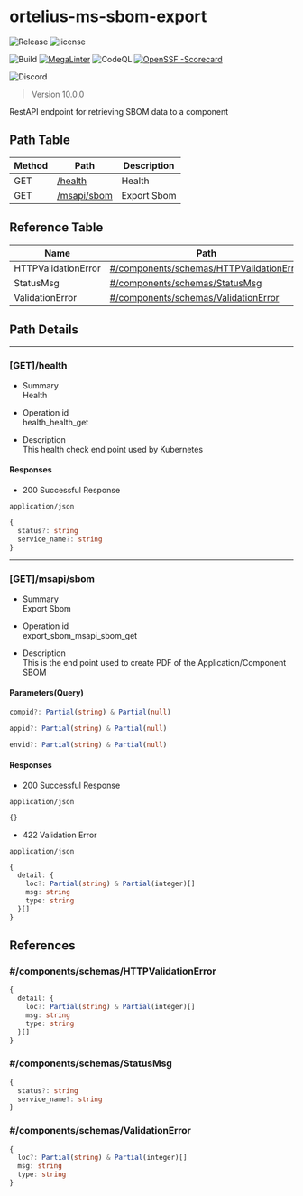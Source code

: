 # ortelius-ms-sbom-export

![Release](https://img.shields.io/github/v/release/ortelius/ms-sbom-export?sort=semver)
![license](https://img.shields.io/github/license/ortelius/.github)

![Build](https://img.shields.io/github/actions/workflow/status/ortelius/ms-sbom-export/build-push-chart.yml)
[![MegaLinter](https://github.com/ortelius/ms-sbom-export/workflows/MegaLinter/badge.svg?branch=main)](https://github.com/ortelius/ms-sbom-export/actions?query=workflow%3AMegaLinter+branch%3Amain)
![CodeQL](https://github.com/ortelius/ms-sbom-export/workflows/CodeQL/badge.svg)
[![OpenSSF
-Scorecard](https://api.securityscorecards.dev/projects/github.com/ortelius/ms-sbom-export/badge)](https://api.securityscorecards.dev/projects/github.com/ortelius/ms-sbom-export)



![Discord](https://img.shields.io/discord/722468819091849316)

> Version 10.0.0

RestAPI endpoint for retrieving SBOM data to a component

## Path Table

| Method | Path | Description |
| --- | --- | --- |
| GET | [/health](#gethealth) | Health |
| GET | [/msapi/sbom](#getmsapisbom) | Export Sbom |

## Reference Table

| Name | Path | Description |
| --- | --- | --- |
| HTTPValidationError | [#/components/schemas/HTTPValidationError](#componentsschemashttpvalidationerror) |  |
| StatusMsg | [#/components/schemas/StatusMsg](#componentsschemasstatusmsg) |  |
| ValidationError | [#/components/schemas/ValidationError](#componentsschemasvalidationerror) |  |

## Path Details

***

### [GET]/health

- Summary  
Health

- Operation id  
health_health_get

- Description  
This health check end point used by Kubernetes

#### Responses

- 200 Successful Response

`application/json`

```typescript
{
  status?: string
  service_name?: string
}
```

***

### [GET]/msapi/sbom

- Summary  
Export Sbom

- Operation id  
export_sbom_msapi_sbom_get

- Description  
This is the end point used to create PDF of the Application/Component SBOM

#### Parameters(Query)

```typescript
compid?: Partial(string) & Partial(null)
```

```typescript
appid?: Partial(string) & Partial(null)
```

```typescript
envid?: Partial(string) & Partial(null)
```

#### Responses

- 200 Successful Response

`application/json`

```typescript
{}
```

- 422 Validation Error

`application/json`

```typescript
{
  detail: {
    loc?: Partial(string) & Partial(integer)[]
    msg: string
    type: string
  }[]
}
```

## References

### #/components/schemas/HTTPValidationError

```typescript
{
  detail: {
    loc?: Partial(string) & Partial(integer)[]
    msg: string
    type: string
  }[]
}
```

### #/components/schemas/StatusMsg

```typescript
{
  status?: string
  service_name?: string
}
```

### #/components/schemas/ValidationError

```typescript
{
  loc?: Partial(string) & Partial(integer)[]
  msg: string
  type: string
}
```
